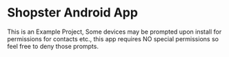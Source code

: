 # Shopster Android App
This is an Example Project, 
Some devices may be prompted upon install for permissions for contacts etc., this app requires NO special permissions
so feel free to deny those prompts.

